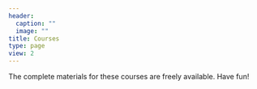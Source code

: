 ```yaml
---
header:
  caption: ""
  image: ""
title: Courses
type: page
view: 2
---
```


The complete materials for these courses are freely available. Have fun!
